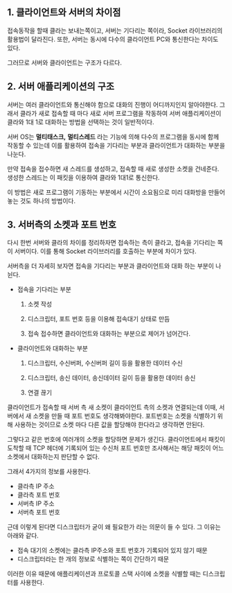 ## 1. 클라이언트와 서버의 차이점

접속동작을 할때 클라는 보내는쪽이고, 서버는 기다리는 쪽이라, Socket 라이브러리의 활용법이 달라진다. 또한, 서버는 동시에 다수의 클라이언트 PC와 통신한다는 차이도 있다.

그러므로 서버와 클라이언트는 구조가 다르다.

## 2. 서버 애플리케이션의 구조

서버는 여러 클라이언트와 통신해야 함으로 대화의 진행이 어디까지인지 알아야한다. 그래서 클라가 새로 접속할 때 마다 새로 서버 프로그램을 작동하여 서버 애플리케이션이 클라와 1대 1로 대화하는 방법을 선택하는 것이 일반적이다.

서버 OS는 **멀티태스크,** **멀티스레드** 라는 기능에 의해 다수의 프로그램을 동시에 함께 작동할 수 있는데 이를 활용하여 접속을 기다리는 부분과 클라이언트가 대화하는 부분을 나눈다.

만약 접속을 접수하면 새 스레드를 생성하고, 접속할 때 새로 생성한 소켓을 건네준다. 생성한 스레드는 이 패킷을 이용하여 클라와 1대1로 통신한다.

이 방법은 새로 프로그램이 기동하는 부분에서 시간이 소요됨으로 미리 대화방을 만들어 놓는 것도 하나의 방법이다.

## 3. 서버측의 소켓과 포트 번호

다시 한번 서버와 클라의 차이를 정리하자면 접속하는 측이 클라고, 접속을 기다리는 쪽이 서버이다. 이를 통해 Socket 라이브러리를 호출하는 부분에 차이가 있다.

서버측을 더 자세히 보자면 접속을 기다리는 부분과 클라이언트와 대화 하는 부분이 나뉜다.

- 접속을 기다리는 부분
    
    1) 소켓 작성
    
    2) 디스크립터, 포트 번호 등을 이용해 접속대기 상태로 만듬
    
    3) 접속 접수하면 클라이언트와 대화하는 부분으로 제어가 넘어간다.
    
- 클라이언트와 대화하는 부분
    
    1) 디스크립터, 수신버퍼, 수신버퍼 길이 등을 활용한 데이터 수신
    
    2) 디스크립터, 송신 데이터, 송신데이터 길이 등을 활용한 데이터 송신
    
    3) 연결 끊기
    

클라이언트가 접속할 때 서버 측 새 소켓이 클라이언트 측의 소켓과 연결되는데 이때, 서버에서 새 소켓을 만들 때 포트 번호도 생각해봐야한다. 포트번호는 소켓을 식별하기 위해 사용하는 것이므로 소켓 마다 다른 값을 할당해야 한다라고 생각하면 안된다. 

그렇다고 같은 번호에 여러개의 소켓을 할당하면 문제가 생긴다. 클라이언트에서 패킷이 도착할 때 TCP 헤더에 기록되어 있는 수신처 포트 번호만 조사해서는 해당 패킷이 어느 소켓에서 대화하는지 판단할 수 없다.

그래서 4가지의 정보를 사용한다.

- 클라측 IP 주소
- 클라측 포트 번호
- 서버측 IP 주소
- 서버측 포트 번호

근데 이렇게 된다면 디스크립터가 굳이 왜 필요한가 라는 의문이 들 수 있다. 그 이유는 아래와 같다.

- 접속 대기의 소켓에는 클라측 IP주소와 포트 번호가 기록되어 있지 않기 때문
- 디스크립터라는 한 개의 정보로 식별하는 쪽이 간단하기 때문

이러한 이유 때문에 애플리케이션과 프로토콜 스택 사이에 소켓을 식별할 때는 디스크립터를 사용한다.